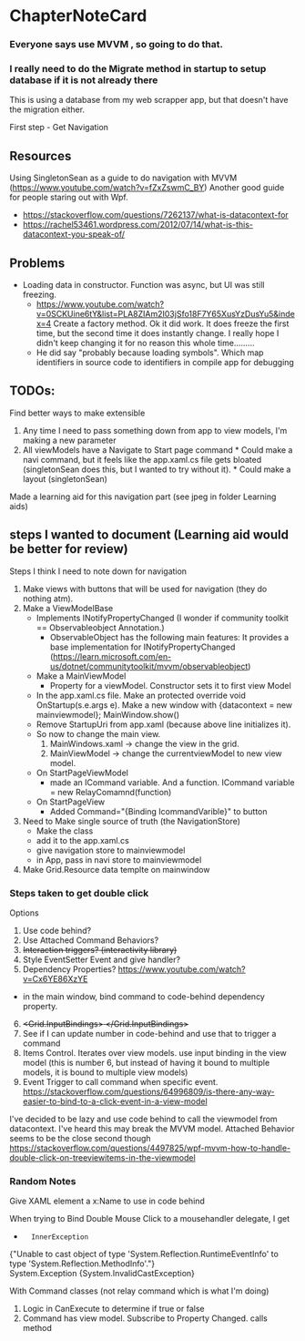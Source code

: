 # ChapterNoteCard

### Everyone says use MVVM , so going to do that.

### I really need to do the Migrate method in startup to setup database if it is not already there
This is using a database from my web scrapper app, but that doesn't have the migration either.

First step - Get Navigation



## Resources
Using SingletonSean as a guide to do navigation with MVVM (https://www.youtube.com/watch?v=fZxZswmC_BY)
Another good guide for people staring out with Wpf.  
* https://stackoverflow.com/questions/7262137/what-is-datacontext-for
* https://rachel53461.wordpress.com/2012/07/14/what-is-this-datacontext-you-speak-of/

## Problems
* Loading data in constructor.  Function was async, but UI was still freezing.  
  * https://www.youtube.com/watch?v=0SCKUine6tY&list=PLA8ZIAm2I03jSfo18F7Y65XusYzDusYu5&index=4 Create a factory method.  Ok it did work.  It does freeze the first time, but the second time it does instantly change.  I really hope I didn't keep changing it for no reason this whole time.........
  * He did say "probably because loading symbols".  Which map identifiers in source code to identifiers in compile app for debugging


## TODOs:
Find better ways to make extensible
  1. Any time I need to pass something down from app to view models, I'm making a new parameter
  2. All viewModels have a Navigate to Start page command
    * Could make a navi command, but it feels like the app.xaml.cs file gets bloated (singletonSean does this, but I wanted to try without it).
    * Could make a layout (singletonSean)

Made a learning aid for this navigation part (see jpeg in folder Learning aids)


## steps I wanted to document (Learning aid would be better for review)
Steps I think I need to note down for navigation
1. Make views with buttons that will be used for navigation (they do nothing atm).
2. Make a ViewModelBase 
    * Implements INotifyPropertyChanged (I wonder if community toolkit == Observableobject Annotation.)
        * ObservableObject has the following main features:  It provides a base implementation for INotifyPropertyChanged (https://learn.microsoft.com/en-us/dotnet/communitytoolkit/mvvm/observableobject)
    * Make a MainViewModel
        * Property for a viewModel.  Constructor sets it to first view Model
    * In the app.xaml.cs file.  Make an protected override void OnStartup(s.e.args e). Make a new window with {datacontext = new mainviewmodel};  MainWindow.show()
    * Remove StartupUri from app.xaml (because above line initializes it).
    * So now to change the main view.
        1. MainWindows.xaml -> change the view in the grid.
        2. MainViewModel -> change the currentviewModel to new view model.
    * On StartPageViewModel
        * made an ICommand variable.  And a function.  ICommand variable = new RelayComamnd(function)
    * On StartPageView
        * Added Command="{Binding IcommandVarible}" to button
3. Need to Make single source of truth (the NavigationStore)
    * Make the class
    * add it to the app.xaml.cs
    * give navigation store to mainviewmodel
    * in App, pass in navi store to mainviewmodel
4. Make Grid.Resource data templte on mainwindow


### Steps taken to get double click
Options
1. Use code behind?
2. Use Attached Command Behaviors?
3. ~~Interaction triggers? (interactivity library)~~
4. Style EventSetter Event and give handler?
5. Dependency Properties? https://www.youtube.com/watch?v=Cx6YE86XzYE
  * in the main window, bind command to code-behind dependency property.
6. ~~<Grid.InputBindings><MouseBinding MouseAction="LeftDoubleClick"   Command="{Binding Something}"></MouseBinding> </Grid.InputBindings>~~
7. See if I can update number in code-behind and use that to trigger a command
8. Items Control.  Iterates over view models.  use input binding in the view model (this is number 6, but instead of having it bound to multiple models, it is bound to multiple view models)
9.  Event Trigger to call command when specific event.  https://stackoverflow.com/questions/64996809/is-there-any-way-easier-to-bind-to-a-click-event-in-a-view-model


I've decided to be lazy and use code behind to call the viewmodel from datacontext.  I've heard this may break the MVVM model.  Attached Behavior seems to be the close second though https://stackoverflow.com/questions/4497825/wpf-mvvm-how-to-handle-double-click-on-treeviewitems-in-the-viewmodel 


### Random Notes
Give XAML element a x:Name to use in code behind

When trying to Bind Double Mouse Click to a mousehandler delegate, I get 

+		InnerException	
{"Unable to cast object of type 'System.Reflection.RuntimeEventInfo' to type 'System.Reflection.MethodInfo'."}	
System.Exception {System.InvalidCastException}


With Command classes (not relay command which is what I'm doing)
  1. Logic in CanExecute to determine if true or false
  2. Command has view model.  Subscribe to Property Changed. calls method
